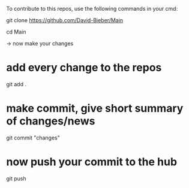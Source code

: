 To contribute to this repos, use the following commands in your cmd:

git clone https://github.com/David-Bieber/Main

cd Main

-> now make your changes

# add every change to the repos
git add .

# make commit, give short summary of changes/news
git commit "changes"

# now push your commit to the hub
git push
